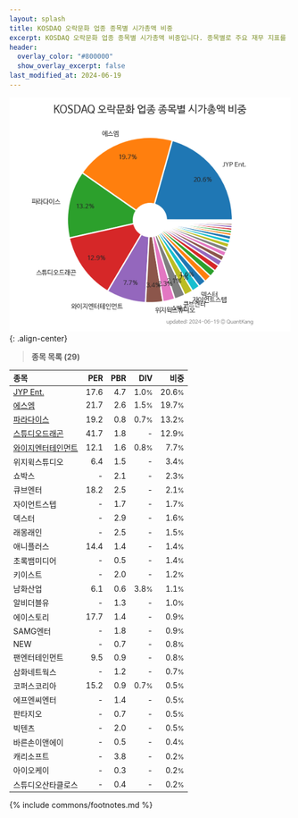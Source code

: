 ```yaml
---
layout: splash
title: KOSDAQ 오락문화 업종 종목별 시가총액 비중
excerpt: KOSDAQ 오락문화 업종 종목별 시가총액 비중입니다. 종목별로 주요 재무 지표를 함께 표시합니다.
header:
  overlay_color: "#800000"
  show_overlay_excerpt: false
last_modified_at: 2024-06-19
---
```



![KOSDAQ 오락문화 업종 종목별 시가총액 비중](/stats/sector/images/kosdaq_업종_오락문화_종목.png){: .align-center}


> **종목 목록 (29)**<a id="list"></a>

| **종목** | **PER** | **PBR** | **DIV** | **비중** |
| :------- | ------: | ------: | ------: | -------: |
| [JYP Ent.](/035900/) | 17.6 | 4.7 | 1.0<small>%</small> | 20.6<small>%</small> |
| [에스엠](/041510/) | 21.7 | 2.6 | 1.5<small>%</small> | 19.7<small>%</small> |
| [파라다이스](/034230/) | 19.2 | 0.8 | 0.7<small>%</small> | 13.2<small>%</small> |
| [스튜디오드래곤](/253450/) | 41.7 | 1.8 | - | 12.9<small>%</small> |
| [와이지엔터테인먼트](/122870/) | 12.1 | 1.6 | 0.8<small>%</small> | 7.7<small>%</small> |
| 위지윅스튜디오 | 6.4 | 1.5 | - | 3.4<small>%</small> |
| 쇼박스 | - | 2.1 | - | 2.3<small>%</small> |
| 큐브엔터 | 18.2 | 2.5 | - | 2.1<small>%</small> |
| 자이언트스텝 | - | 1.7 | - | 1.7<small>%</small> |
| 덱스터 | - | 2.9 | - | 1.6<small>%</small> |
| 래몽래인 | - | 2.5 | - | 1.5<small>%</small> |
| 애니플러스 | 14.4 | 1.4 | - | 1.4<small>%</small> |
| 초록뱀미디어 | - | 0.5 | - | 1.4<small>%</small> |
| 키이스트 | - | 2.0 | - | 1.2<small>%</small> |
| 남화산업 | 6.1 | 0.6 | 3.8<small>%</small> | 1.1<small>%</small> |
| 알비더블유 | - | 1.3 | - | 1.0<small>%</small> |
| 에이스토리 | 17.7 | 1.4 | - | 0.9<small>%</small> |
| SAMG엔터 | - | 1.8 | - | 0.9<small>%</small> |
| NEW | - | 0.7 | - | 0.8<small>%</small> |
| 팬엔터테인먼트 | 9.5 | 0.9 | - | 0.8<small>%</small> |
| 삼화네트웍스 | - | 1.2 | - | 0.7<small>%</small> |
| 코퍼스코리아 | 15.2 | 0.9 | 0.7<small>%</small> | 0.5<small>%</small> |
| 에프엔씨엔터 | - | 1.4 | - | 0.5<small>%</small> |
| 판타지오 | - | 0.7 | - | 0.5<small>%</small> |
| 빅텐츠 | - | 2.0 | - | 0.5<small>%</small> |
| 바른손이앤에이 | - | 0.5 | - | 0.4<small>%</small> |
| 캐리소프트 | - | 3.8 | - | 0.2<small>%</small> |
| 아이오케이 | - | 0.3 | - | 0.2<small>%</small> |
| 스튜디오산타클로스 | - | 0.4 | - | 0.2<small>%</small> |

{% include commons/footnotes.md %}